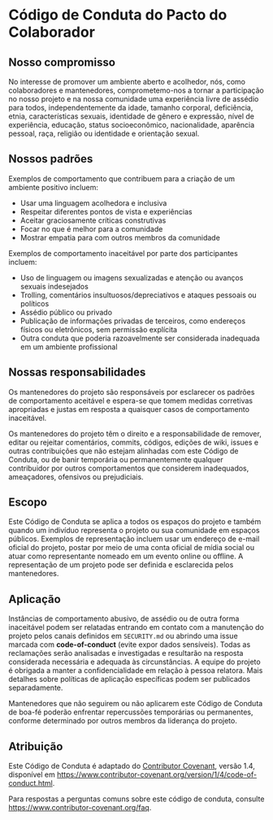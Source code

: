 # Código de Conduta do Pacto do Colaborador

## Nosso compromisso

No interesse de promover um ambiente aberto e acolhedor, nós, como colaboradores e mantenedores, comprometemo-nos a tornar a participação no nosso projeto e na nossa comunidade uma experiência livre de assédio para todos, independentemente da idade, tamanho corporal, deficiência, etnia, características sexuais, identidade de gênero e expressão, nível de experiência, educação, status socioeconômico, nacionalidade, aparência pessoal, raça, religião ou identidade e orientação sexual.

## Nossos padrões

Exemplos de comportamento que contribuem para a criação de um ambiente positivo incluem:

- Usar uma linguagem acolhedora e inclusiva
- Respeitar diferentes pontos de vista e experiências
- Aceitar graciosamente críticas construtivas
- Focar no que é melhor para a comunidade
- Mostrar empatia para com outros membros da comunidade

Exemplos de comportamento inaceitável por parte dos participantes incluem:

- Uso de linguagem ou imagens sexualizadas e atenção ou avanços sexuais indesejados
- Trolling, comentários insultuosos/depreciativos e ataques pessoais ou políticos
- Assédio público ou privado
- Publicação de informações privadas de terceiros, como endereços físicos ou eletrônicos, sem permissão explícita
- Outra conduta que poderia razoavelmente ser considerada inadequada em um ambiente profissional

## Nossas responsabilidades

Os mantenedores do projeto são responsáveis por esclarecer os padrões de comportamento aceitável e espera-se que tomem medidas corretivas apropriadas e justas em resposta a quaisquer casos de comportamento inaceitável.

Os mantenedores do projeto têm o direito e a responsabilidade de remover, editar ou rejeitar comentários, commits, códigos, edições de wiki, issues e outras contribuições que não estejam alinhadas com este Código de Conduta, ou de banir temporária ou permanentemente qualquer contribuidor por outros comportamentos que considerem inadequados, ameaçadores, ofensivos ou prejudiciais.

## Escopo

Este Código de Conduta se aplica a todos os espaços do projeto e também quando um indivíduo representa o projeto ou sua comunidade em espaços públicos. Exemplos de representação incluem usar um endereço de e-mail oficial do projeto, postar por meio de uma conta oficial de mídia social ou atuar como representante nomeado em um evento online ou offline. A representação de um projeto pode ser definida e esclarecida pelos mantenedores.

## Aplicação

Instâncias de comportamento abusivo, de assédio ou de outra forma inaceitável podem ser relatadas entrando em contato com a manutenção do projeto pelos canais definidos em `SECURITY.md` ou abrindo uma issue marcada com **code-of-conduct** (evite expor dados sensíveis). Todas as reclamações serão analisadas e investigadas e resultarão na resposta considerada necessária e adequada às circunstâncias. A equipe do projeto é obrigada a manter a confidencialidade em relação à pessoa relatora. Mais detalhes sobre políticas de aplicação específicas podem ser publicados separadamente.

Mantenedores que não seguirem ou não aplicarem este Código de Conduta de boa-fé poderão enfrentar repercussões temporárias ou permanentes, conforme determinado por outros membros da liderança do projeto.

## Atribuição

Este Código de Conduta é adaptado do [Contributor Covenant](https://www.contributor-covenant.org), versão 1.4, disponível em <https://www.contributor-covenant.org/version/1/4/code-of-conduct.html>.

Para respostas a perguntas comuns sobre este código de conduta, consulte <https://www.contributor-covenant.org/faq>.
